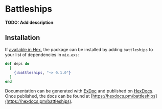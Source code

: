 # Battleships

**TODO: Add description**

## Installation

If [available in Hex](https://hex.pm/docs/publish), the package can be installed
by adding `battleships` to your list of dependencies in `mix.exs`:

```elixir
def deps do
  [
    {:battleships, "~> 0.1.0"}
  ]
end
```

Documentation can be generated with [ExDoc](https://github.com/elixir-lang/ex_doc)
and published on [HexDocs](https://hexdocs.pm). Once published, the docs can
be found at [https://hexdocs.pm/battleships](https://hexdocs.pm/battleships).

